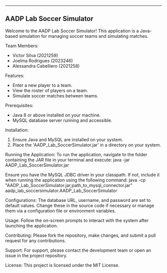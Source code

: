 ---------------------------
AADP Lab Soccer Simulator
---------------------------

Welcome to the AADP Lab Soccer Simulator! This application is a Java-based simulation for managing soccer teams and simulating matches.

Team Members:
- Victor Silva (2021259)
- Joelma Rodrigues (2023246)
- Alessandra Cabelliero (2021258)

Features:
- Enter a new player to a team.
- View the roster of players on a team.
- Simulate soccer matches between teams.

Prerequisites:
- Java 8 or above installed on your machine.
- MySQL database server running and accessible.

Installation:
1. Ensure Java and MySQL are installed on your system.
2. Place the 'AADP_Lab_SoccerSimulator.jar' in a directory on your system.

Running the Application:
To run the application, navigate to the folder containing the JAR file in your terminal and execute:
java -jar AADP_Lab_SoccerSimulator.jar

Ensure you have the MySQL JDBC driver in your classpath. If not, include it when running the application using the following command:
java -cp "AADP_Lab_SoccerSimulator.jar;path_to_mysql_connector.jar" aadp_lab_soccersimulator.AADP_Lab_SoccerSimulator

Configurations:
The database URL, username, and password are set to default values. Change these in the source code if necessary or manage them via a configuration file or environment variables.

Usage:
Follow the on-screen prompts to interact with the system after launching the application.

Contributing:
Please fork the repository, make changes, and submit a pull request for any contributions.

Support:
For support, please contact the development team or open an issue in the project repository.

License:
This project is licensed under the MIT License.
